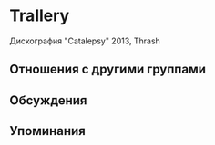 # Trallery

Дискография
"Catalepsy" 2013, Thrash

## Отношения с другими группами


## Обсуждения


## Упоминания

